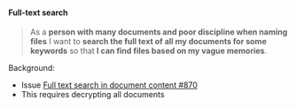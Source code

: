 #### Full-text search

> As a **person with many documents and poor discipline when naming files** I
> want to **search the full text of all my documents for some keywords** so that
> **I can find files based on my vague memories**.

Background:

* Issue [Full text search in document content
  #870](https://github.com/xwiki-labs/cryptpad/issues/870)
* This requires decrypting all documents

